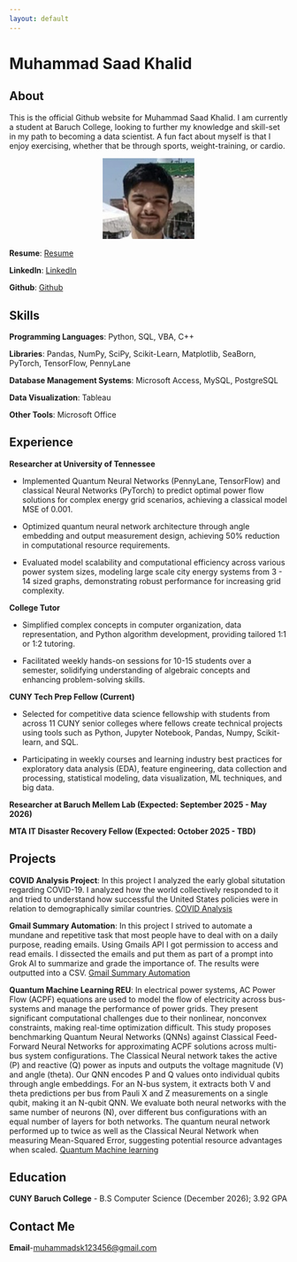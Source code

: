 ```yaml
---
layout: default
---
```

# Muhammad Saad Khalid 

## About
This is the official Github website for Muhammad Saad Khalid. I am currently a student at Baruch College, looking to further my knowledge and skill-set in my path to becoming a data scientist. A fun fact about myself is that I enjoy exercising, whether that be through sports, weight-training, or cardio.

<p align="center" width="100%">
    <img width="33%" src="https://raw.githubusercontent.com/MSK59/MSK59.github.io/refs/heads/main/Portrait.jpg">
</p>

**Resume**: [Resume](https://github.com/MSK59/MSK59.github.io/blob/main/Muhammad%20Khalid%20(AI)%20D26%20Resume.pdf)

**LinkedIn**: [LinkedIn](https://www.linkedin.com/in/muhammad-khalid-58bbb3281/)

**Github**: [Github](https://github.com/MSK59)

## Skills
**Programming Languages**: Python, SQL, VBA, C++

**Libraries**: Pandas, NumPy, SciPy, Scikit-Learn, Matplotlib, SeaBorn, PyTorch, TensorFlow, PennyLane

**Database Management Systems**: Microsoft Access, MySQL, PostgreSQL

**Data Visualization**: Tableau

**Other Tools**: Microsoft Office

## Experience
**Researcher at University of Tennessee** 

- Implemented Quantum Neural Networks (PennyLane, TensorFlow) and classical Neural Networks (PyTorch) to predict optimal power flow solutions for complex energy grid scenarios, achieving a classical model MSE of 0.001.

- Optimized quantum neural network architecture through angle embedding and output measurement design, achieving 50% reduction in computational resource requirements.

- Evaluated model scalability and computational efficiency across various power system sizes, modeling large scale city energy systems from 3 - 14 sized graphs, demonstrating robust performance for increasing grid complexity.

**College Tutor**                  

- Simplified complex concepts in computer organization, data representation, and Python algorithm development, providing tailored 1:1 or 1:2 tutoring.

- Facilitated weekly hands-on sessions for 10-15 students over a semester, solidifying understanding of algebraic concepts and enhancing problem-solving skills.

**CUNY Tech Prep Fellow (Current)** 

- Selected for competitive data science fellowship with students from across 11 CUNY senior colleges where fellows create technical projects using tools such as Python, Jupyter Notebook, Pandas, Numpy, Scikit-learn, and SQL.

- Participating in weekly courses and learning industry best practices for exploratory data analysis (EDA), feature engineering, data collection and processing, statistical modeling, data visualization, ML techniques, and big data.

**Researcher at Baruch Mellem Lab (Expected: September 2025 - May 2026)**

**MTA IT Disaster Recovery Fellow (Expected: October 2025 - TBD)**

## Projects
**COVID Analysis Project**: In this project I analyzed the early global situtation regarding COVID-19. I analyzed how the world collectively responded to it and tried to understand how successful the United States policies were in relation to demographically similar countries. 
[COVID Analysis](https://github.com/MSK59/COVIDAnalysis) <br />

**Gmail Summary Automation**: In this project I strived to automate a mundane and repetitive task that most people have to deal with on a daily purpose, reading emails. Using Gmails API I got permission to access and read emails. I dissected the emails and put them as part of a prompt into Grok AI to summarize and grade the importance of. The results were outputted into a CSV.
[Gmail Summary Automation](https://github.com/MSK59/Gmail_Summary_Automation) <br />

**Quantum Machine Learning REU**: In electrical power systems, AC Power Flow (ACPF) equations are used to model the flow of electricity across bus-systems and manage the performance of power grids. They present significant computational challenges due to their nonlinear, nonconvex constraints, making real-time optimization difficult. This study proposes benchmarking Quantum Neural Networks (QNNs) against Classical Feed-Forward Neural Networks for approximating ACPF solutions across multi-bus system configurations. The Classical Neural network takes the active (P) and reactive (Q) power as inputs and outputs the voltage magnitude (V) and angle (theta). Our QNN encodes P and Q values onto individual qubits through angle embeddings. For an N-bus system, it extracts both V and theta predictions per bus from Pauli X and Z measurements on a single qubit, making it an N-qubit QNN. We evaluate both neural networks with the same number of neurons (N), over different bus configurations with an equal number of layers for both networks. The quantum neural network performed up to twice as well as the Classical Neural Network when measuring Mean-Squared Error, suggesting potential resource advantages when scaled.
[Quantum Machine learning](https://github.com/Vilcius/qnn_power_flow)

## Education
**CUNY Baruch College** - B.S Computer Science (December 2026); 3.92 GPA

## Contact Me
**Email**-<a href="mailto:muhammadsk123456@gmail.com">muhammadsk123456@gmail.com</a>

